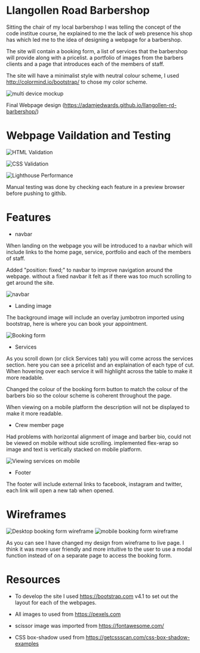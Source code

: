 # Llangollen Road Barbershop
Sitting the chair of my local barbershop I was telling the concept of the code institue course, he explained to me the lack of web presence his shop has which led me to the idea of designing a webpage for a barbershop.

The site will contain a booking form, a list of services that the barbershop will provide along with a pricelist. a portfolio of images from the barbers clients and a page that introduces each of the members of staff. 

The site will have a minimalist style with neutral colour scheme, I used http://colormind.io/bootstrap/ to chose my color scheme. 

![multi device mockup](assets/readme-images/multi-device-mockup.png)

Final Webpage design (https://adamjedwards.github.io/llangollen-rd-barbershop/)

# Webpage Vaildation and Testing

![HTML Validation](assets/readme-images/htmlvalidator.png)

![CSS Validation](assets/readme-images/cssvalidator.png)

![Lighthouse Performance](images/lighthouse-performance.png)

Manual testing was done by checking each feature in a preview browser before pushing to githib. 

# Features

* navbar

When landing on the webpage you will be introduced to a navbar which will include links to the home page, service, portfolio and each of the members of staff. 

Added "position: fixed;" to navbar to improve navigation around the webpage. without a fixed navbar it felt as if there was too much scrolling to get around the site. 

![navbar](assets/readme-images/navbar.png)

* Landing image

The background image will include an overlay jumbotron imported using bootstrap, here is where you can book your appointment. 

![Booking form](assets/readme-images/bookingform.png)
* Services

As you scroll down (or click Services tab) you will come across the services section. here you can see a pricelist and an explaination of each type of cut. When hovering over each service it will highlight across the table to make it more readable. 

Changed the colour of the booking form button to match the colour of the barbers bio so the colour scheme is coherent throughout the page. 

When viewing on a mobile platform the description will not be displayed to make it more readable. 

* Crew member page

Had problems with horizontal alignment of image and barber bio, could not be viewed on mobile without side scrolling. implemented flex-wrap so image and text is vertically stacked on mobile platform. 

![Viewing services on mobile](assets/readme-images/mobile-services.png)

* Footer

The footer will include external links to facebook, instagram and twitter, each link will open a new tab when opened. 


# Wireframes

![Desktop booking form wireframe](assets/readme-images/desktop-bookingform.png) 
![mobile booking form wireframe](assets/readme-images/mobile-bookingform.png) 

As you can see I have changed my design from wireframe to live page. I think it was more user friendly and more intuitive to the user to use a modal function instead of on a separate page to access the booking form.

# Resources 

* To develop the site I used https://bootstrap.com v4.1 to set out the layout for each of the webpages.

* All images to used from https://pexels.com

* scissor image was imported from https://fontawesome.com/ 

* CSS box-shadow used from https://getcssscan.com/css-box-shadow-examples


